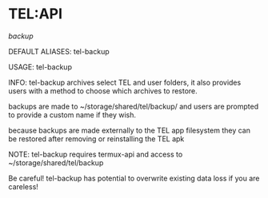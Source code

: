 # TEL:API

_backup_

DEFAULT ALIASES:
tel-backup

USAGE:
tel-backup

INFO:
tel-backup archives select TEL and user folders, it also provides users with a method to choose which archives to restore.

backups are made to ~/storage/shared/tel/backup/ and users are prompted to provide a custom name if they wish.

because backups are made externally to the TEL app filesystem they can be restored after removing or reinstalling the TEL apk

NOTE:
tel-backup requires termux-api and access to ~/storage/shared/tel/backup

Be careful! tel-backup has potential to overwrite existing data loss if you are careless!
